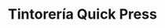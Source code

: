 ---
title: "Tintorería Quick Press"
url: /caracas/tintoreria-quick-press-av-araure/
shop: lavandería
---